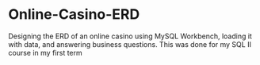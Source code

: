 # Online-Casino-ERD
Designing the ERD of an online casino using MySQL Workbench, loading it with data, and answering business questions. This was done for my SQL II course in my first term

